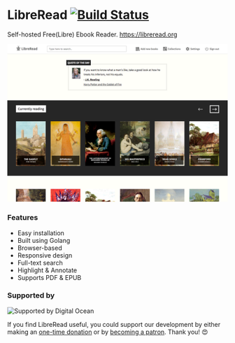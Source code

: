 <!---Copyright 2017 Nirmal Kumar--->

<!---This file is part of LibreRead.--->

<!---LibreRead is free software: you can redistribute it and/or modify
it under the terms of the GNU General Public License as published by
the Free Software Foundation, either version 3 of the License, or
(at your option) any later version.--->

<!---LibreRead is distributed in the hope that it will be useful,
but WITHOUT ANY WARRANTY; without even the implied warranty of
MERCHANTABILITY or FITNESS FOR A PARTICULAR PURPOSE.  See the
GNU General Public License for more details.--->

<!---You should have received a copy of the GNU General Public License
along with LibreRead.  If not, see <http://www.gnu.org/licenses/>.--->

# LibreRead [![Build Status](https://api.travis-ci.org/LibreRead/server.svg?branch=master)](https://travis-ci.org/LibreRead/server)
Self-hosted Free(Libre) Ebook Reader. https://libreread.org

![Alt text](/static/img/screenshot.png?raw=true "Home Page")

### Features
 - Easy installation
 - Built using Golang
 - Browser-based
 - Responsive design
 - Full-text search
 - Highlight & Annotate
 - Supports PDF & EPUB

### Supported by
<img src="https://www.digitalocean.com/assets/media/logos-badges/png/DO_Logo_Horizontal_Black-a93a7c21.png" height="40px" alt="Supported by Digital Ocean" />

If you find LibreRead useful, you could support our development by either making an [one-time donation](https://www.paypal.me/paynirmal) or by [becoming a patron](https://www.patreon.com/mysticmode). Thank you! 😍
